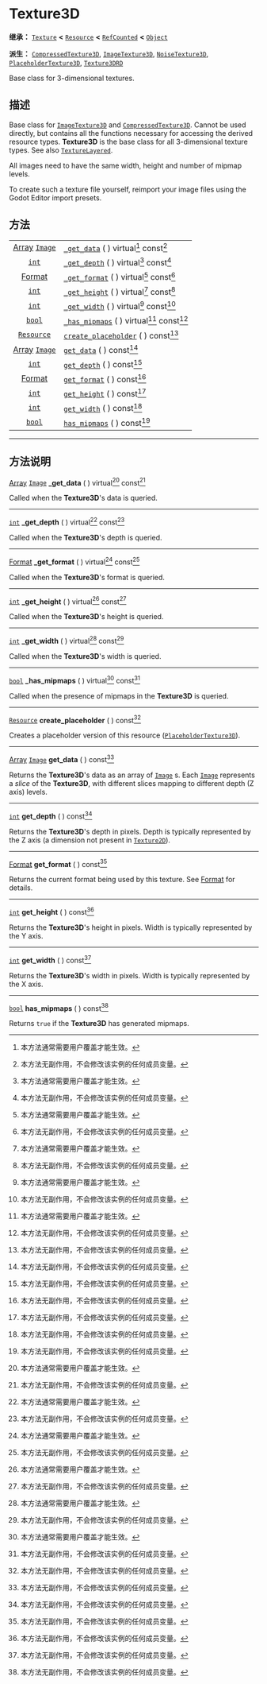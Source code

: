 <!-- ⚠ 请勿编辑本文件 ⚠ -->
<!-- 本文档使用脚本从 WeDot 引擎源码仓库生成。 -->
<!-- 生成脚本：https://github.com/WeDot-Engine/WeDot/tree/master/doc/tools/make_md.py； -->
<!-- 原文件：https://github.com/WeDot-Engine/WeDot/tree/master/doc/classes/Texture3D.xml。 -->

<div id="_class_texture3d"></div>

# Texture3D

**继承：** [`Texture`](class_texture.md) **<** [`Resource`](class_resource.md) **<** [`RefCounted`](class_refcounted.md) **<** [`Object`](class_object.md)

**派生：** [`CompressedTexture3D`](class_compressedtexture3d.md), [`ImageTexture3D`](class_imagetexture3d.md), [`NoiseTexture3D`](class_noisetexture3d.md), [`PlaceholderTexture3D`](class_placeholdertexture3d.md), [`Texture3DRD`](class_texture3drd.md)

Base class for 3-dimensional textures.

## 描述

Base class for [`ImageTexture3D`](class_imagetexture3d.md) and [`CompressedTexture3D`](class_compressedtexture3d.md). Cannot be used directly, but contains all the functions necessary for accessing the derived resource types. **Texture3D** is the base class for all 3-dimensional texture types. See also [`TextureLayered`](class_texturelayered.md).

All images need to have the same width, height and number of mipmap levels.

To create such a texture file yourself, reimport your image files using the Godot Editor import presets.

## 方法

|||
|:-:|:--|
| [Array](class_array.md) [`Image`](class_image.md) | [`_get_data`](class_texture3d.md#class_texture3d_private_method__get_data) ( ) virtual[^virtual] const[^const]       |
| [`int`](class_int.md)                             | [`_get_depth`](class_texture3d.md#class_texture3d_private_method__get_depth) ( ) virtual[^virtual] const[^const]     |
| [Format](#enum_image_format)                      | [`_get_format`](class_texture3d.md#class_texture3d_private_method__get_format) ( ) virtual[^virtual] const[^const]   |
| [`int`](class_int.md)                             | [`_get_height`](class_texture3d.md#class_texture3d_private_method__get_height) ( ) virtual[^virtual] const[^const]   |
| [`int`](class_int.md)                             | [`_get_width`](class_texture3d.md#class_texture3d_private_method__get_width) ( ) virtual[^virtual] const[^const]     |
| [`bool`](class_bool.md)                           | [`_has_mipmaps`](class_texture3d.md#class_texture3d_private_method__has_mipmaps) ( ) virtual[^virtual] const[^const] |
| [`Resource`](class_resource.md)                   | [`create_placeholder`](class_texture3d.md#class_texture3d_method_create_placeholder) ( ) const[^const]               |
| [Array](class_array.md) [`Image`](class_image.md) | [`get_data`](class_texture3d.md#class_texture3d_method_get_data) ( ) const[^const]                                   |
| [`int`](class_int.md)                             | [`get_depth`](class_texture3d.md#class_texture3d_method_get_depth) ( ) const[^const]                                 |
| [Format](#enum_image_format)                      | [`get_format`](class_texture3d.md#class_texture3d_method_get_format) ( ) const[^const]                               |
| [`int`](class_int.md)                             | [`get_height`](class_texture3d.md#class_texture3d_method_get_height) ( ) const[^const]                               |
| [`int`](class_int.md)                             | [`get_width`](class_texture3d.md#class_texture3d_method_get_width) ( ) const[^const]                                 |
| [`bool`](class_bool.md)                           | [`has_mipmaps`](class_texture3d.md#class_texture3d_method_has_mipmaps) ( ) const[^const]                             |

<!-- rst-class:: classref-section-separator -->

---

## 方法说明

<div id="_class_texture3d_private_method__get_data"></div>

[Array](class_array.md) [`Image`](class_image.md) **_get_data** ( ) virtual[^virtual] const[^const]<div id="class_texture3d_private_method__get_data"></div>

Called when the **Texture3D**'s data is queried.

<!-- rst-class:: classref-item-separator -->

---

<div id="_class_texture3d_private_method__get_depth"></div>

[`int`](class_int.md) **_get_depth** ( ) virtual[^virtual] const[^const]<div id="class_texture3d_private_method__get_depth"></div>

Called when the **Texture3D**'s depth is queried.

<!-- rst-class:: classref-item-separator -->

---

<div id="_class_texture3d_private_method__get_format"></div>

[Format](#enum_image_format) **_get_format** ( ) virtual[^virtual] const[^const]<div id="class_texture3d_private_method__get_format"></div>

Called when the **Texture3D**'s format is queried.

<!-- rst-class:: classref-item-separator -->

---

<div id="_class_texture3d_private_method__get_height"></div>

[`int`](class_int.md) **_get_height** ( ) virtual[^virtual] const[^const]<div id="class_texture3d_private_method__get_height"></div>

Called when the **Texture3D**'s height is queried.

<!-- rst-class:: classref-item-separator -->

---

<div id="_class_texture3d_private_method__get_width"></div>

[`int`](class_int.md) **_get_width** ( ) virtual[^virtual] const[^const]<div id="class_texture3d_private_method__get_width"></div>

Called when the **Texture3D**'s width is queried.

<!-- rst-class:: classref-item-separator -->

---

<div id="_class_texture3d_private_method__has_mipmaps"></div>

[`bool`](class_bool.md) **_has_mipmaps** ( ) virtual[^virtual] const[^const]<div id="class_texture3d_private_method__has_mipmaps"></div>

Called when the presence of mipmaps in the **Texture3D** is queried.

<!-- rst-class:: classref-item-separator -->

---

<div id="_class_texture3d_method_create_placeholder"></div>

[`Resource`](class_resource.md) **create_placeholder** ( ) const[^const]<div id="class_texture3d_method_create_placeholder"></div>

Creates a placeholder version of this resource ([`PlaceholderTexture3D`](class_placeholdertexture3d.md)).

<!-- rst-class:: classref-item-separator -->

---

<div id="_class_texture3d_method_get_data"></div>

[Array](class_array.md) [`Image`](class_image.md) **get_data** ( ) const[^const]<div id="class_texture3d_method_get_data"></div>

Returns the **Texture3D**'s data as an array of [`Image`](class_image.md) s. Each [`Image`](class_image.md) represents a *slice* of the **Texture3D**, with different slices mapping to different depth (Z axis) levels.

<!-- rst-class:: classref-item-separator -->

---

<div id="_class_texture3d_method_get_depth"></div>

[`int`](class_int.md) **get_depth** ( ) const[^const]<div id="class_texture3d_method_get_depth"></div>

Returns the **Texture3D**'s depth in pixels. Depth is typically represented by the Z axis (a dimension not present in [`Texture2D`](class_texture2d.md)).

<!-- rst-class:: classref-item-separator -->

---

<div id="_class_texture3d_method_get_format"></div>

[Format](#enum_image_format) **get_format** ( ) const[^const]<div id="class_texture3d_method_get_format"></div>

Returns the current format being used by this texture. See [Format](#enum_image_format) for details.

<!-- rst-class:: classref-item-separator -->

---

<div id="_class_texture3d_method_get_height"></div>

[`int`](class_int.md) **get_height** ( ) const[^const]<div id="class_texture3d_method_get_height"></div>

Returns the **Texture3D**'s height in pixels. Width is typically represented by the Y axis.

<!-- rst-class:: classref-item-separator -->

---

<div id="_class_texture3d_method_get_width"></div>

[`int`](class_int.md) **get_width** ( ) const[^const]<div id="class_texture3d_method_get_width"></div>

Returns the **Texture3D**'s width in pixels. Width is typically represented by the X axis.

<!-- rst-class:: classref-item-separator -->

---

<div id="_class_texture3d_method_has_mipmaps"></div>

[`bool`](class_bool.md) **has_mipmaps** ( ) const[^const]<div id="class_texture3d_method_has_mipmaps"></div>

Returns `true` if the **Texture3D** has generated mipmaps.

[^virtual]: 本方法通常需要用户覆盖才能生效。
[^const]: 本方法无副作用，不会修改该实例的任何成员变量。
[^vararg]: 本方法除了能接受在此处描述的参数外，还能够继续接受任意数量的参数。
[^constructor]: 本方法用于构造某个类型。
[^static]: 调用本方法无需实例，可直接使用类名进行调用。
[^operator]: 本方法描述的是使用本类型作为左操作数的有效运算符。
[^bitfield]: 这个值是由下列位标志构成位掩码的整数。
[^void]: 无返回值。
